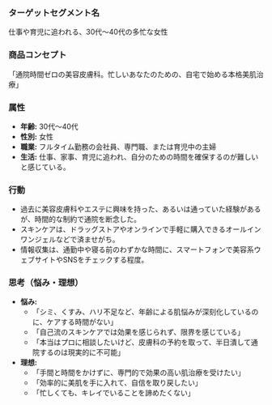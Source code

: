 ### ターゲットセグメント名
仕事や育児に追われる、30代〜40代の多忙な女性

### 商品コンセプト
「通院時間ゼロの美容皮膚科。忙しいあなたのための、自宅で始める本格美肌治療」

### 属性
*   **年齢:** 30代〜40代
*   **性別:** 女性
*   **職業:** フルタイム勤務の会社員、専門職、または育児中の主婦
*   **生活:** 仕事、家事、育児に追われ、自分のための時間を確保するのが難しいと感じている。

### 行動
*   過去に美容皮膚科やエステに興味を持った、あるいは通っていた経験があるが、時間的な制約で通院を断念した。
*   スキンケアは、ドラッグストアやオンラインで手軽に購入できるオールインワンジェルなどで済ませがち。
*   情報収集は、通勤中や寝る前のわずかな時間に、スマートフォンで美容系ウェブサイトやSNSをチェックする程度。

### 思考（悩み・理想）
*   **悩み:**
    *   「シミ、くすみ、ハリ不足など、年齢による肌悩みが深刻化しているのに、ケアする時間がない」
    *   「自己流のスキンケアでは効果を感じられず、限界を感じている」
    *   「本当はプロに相談したいけど、皮膚科の予約を取って、半日潰して通院するのは現実的に不可能」
*   **理想:**
    *   「手間と時間をかけずに、専門的で効果の高い肌治療を受けたい」
    *   「効率的に美肌を手に入れて、自信を取り戻したい」
    *   「忙しくても、キレイでいることを諦めたくない」
